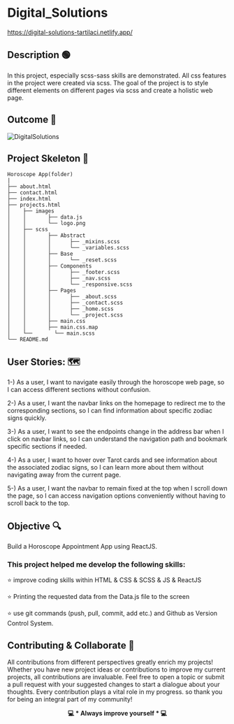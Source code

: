 # Digital_Solutions

https://digital-solutions-tartilaci.netlify.app/

## Description 🟢

In this project, especially scss-sass skills are demonstrated. All css features in the project were created via scss. The goal of the project is to style different elements on different pages via scss and create a holistic web page.


## Outcome 🎥

![DigitalSolutions](https://github.com/KadirTarti/KadirTarti/assets/150926891/fd2dd912-a82e-4f91-952c-860d277b9f5b) 

## Project Skeleton  👷

````
Horoscope App(folder)
|
├── about.html
├── contact.html
├── index.html
├── projects.html
│    ├── images
│    │       ├── data.js
│    │       └── logo.png
│    ├── scss
│    │       ├── Abstract
│    │       │      ├── _mixins.scss
│    │       │      └── _variables.scss
│    │       ├── Base
│    │       │      └── _reset.scss
│    │       ├── Components
│    │       │      ├── _footer.scss
│    │       │      ├── _nav.scss
│    │       │      └── _responsive.scss
│    │       ├── Pages
│    │       │      ├── _about.scss
│    │       │      ├── _contact.scss
│    │       │      ├── _home.scss
│    │       │      └── _project.scss
│    │       ├── main.css
│    │       ├── main.css.map
│    └──       └── main.scss
└── README.md

````

## User Stories: 🗺️

1-) As a user, I want to navigate easily through the horoscope web page, so I can access different sections without confusion.

2-) As a user, I want the navbar links on the homepage to redirect me to the corresponding sections, so I can find information about specific zodiac signs quickly.

3-) As a user, I want to see the endpoints change in the address bar when I click on navbar links, so I can understand the navigation path and bookmark specific sections if needed.

4-) As a user, I want to hover over Tarot cards and see information about the associated zodiac signs, so I can learn more about them without navigating away from the current page.

5-) As a user, I want the navbar to remain fixed at the top when I scroll down the page, so I can access navigation options conveniently without having to scroll back to the top.

## Objective 🔍
Build a Horoscope Appointment App using ReactJS.

### This project helped me develop the following skills:

⭐ improve coding skills within HTML & CSS & SCSS & JS & ReactJS

⭐ Printing the requested data from the Data.js file to the screen

⭐ use git commands (push, pull, commit, add etc.) and Github as Version Control System.


## Contributing & Collaborate 💪

All contributions from different perspectives greatly enrich my projects! Whether you have new project ideas or contributions to improve my current projects, all contributions are invaluable. Feel free to open a topic or submit a pull request with your suggested changes to start a dialogue about your thoughts. Every contribution plays a vital role in my progress. so thank you for being an integral part of my community!


**<p align="center"> 💻 * Always improve yourself * 💻 </p>** 


